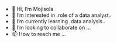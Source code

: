- 👋 Hi, I’m Mojisola
- 👀 I’m interested in .role of a data analyst..
- 🌱 I’m currently learning .data analysis..
- 💞️ I’m looking to collaborate on ...
- 📫 How to reach me ...

<!---
Mojisola1910/Mojisola1910 is a ✨ special ✨ repository because its `README.md` (this file) appears on your GitHub profile.
You can click the Preview link to take a look at your changes.
--->

